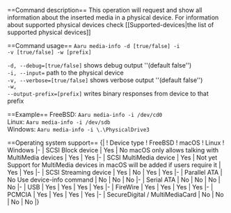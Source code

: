 ==Command description==
This operation will request and show all information about the inserted media in a physical device. For information about supported physical devices check [[Supported-devices|the list of supported physical devices]]

==Command usage==
<code>Aaru media-info -d [true/false] -i <device> -v [true/false] -w [prefix]</code>

<code>-d, --debug=[true/false]</code> shows debug output ''(default false'')<br />
<code>-i, --input=<device></code> path to the physical device<br />
<code>-v, --verbose=[true/false]</code> shows verbose output ''(default false'')<br />
<code>-w, --output-prefix=[prefix]</code> writes binary responses from device to that prefix  

==Example==
FreeBSD: <code>Aaru media-info -i /dev/cd0</code><br />
Linux: <code>Aaru media-info -i /dev/sdb</code><br />
Windows: <code>Aaru media-info -i \\.\PhysicalDrive3</code><br />

==Operating system support==
{|
! Device type
! FreeBSD
! macOS
! Linux
! Windows
|-
| SCSI Block device
| Yes
| No <ref name="macOS permissions">macOS only allows talking with MultiMedia devices</ref>
| Yes
| Yes
|-
| SCSI MultiMedia device
| Yes
| Not yet <ref name="macOS users">Support for MultiMedia devices in macOS will be added if users require it</ref>
| Yes
| Yes
|-
| SCSI Streaming device
| Yes
| No <ref name="macOS permissions"/>
| Yes
| Yes
|-
| Parallel ATA
| No <ref name="atamedia">Use device-info command</ref>
| No <ref name="atamedia"/>
| No <ref name="atamedia"/>
| No <ref name="atamedia"/>
|-
| Serial ATA
| No <ref name="atamedia"/>
| No <ref name="atamedia"/>
| No <ref name="atamedia"/>
| No <ref name="atamedia"/>
|-
| USB
| Yes
| Yes
| Yes
| Yes
|-
| FireWire
| Yes
| Yes
| Yes
| Yes
|-
| PCMCIA
| Yes
| Yes
| Yes
| Yes
|-
| SecureDigital / MultiMediaCard
| No <ref name="atamedia"/>
| No <ref name="atamedia"/>
| No <ref name="atamedia"/>
| No <ref name="atamedia"/>
|}

<references/>